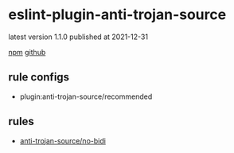 # eslint-plugin-anti-trojan-source

latest version 1.1.0 published at 2021-12-31

[npm](https://www.npmjs.com/package/eslint-plugin-anti-trojan-source)
[github](https://github.com/lirantal/eslint-plugin-anti-trojan-source)

## rule configs

- plugin:anti-trojan-source/recommended

## rules

- [anti-trojan-source/no-bidi](./anti-trojan-source/no-bidi.md)
